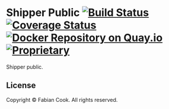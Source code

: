 Shipper Public [![Build Status](https://circleci.com/gh/joukou/shipper-public/tree/develop.png?circle-token=79e08286b65aab8d94113f299d944d62ac71c440)](https://circleci.com/gh/joukou/shipper-public/tree/develop) [![Coverage Status](https://coveralls.io/repos/joukou/shipper-public/badge.png?branch=develop)](https://coveralls.io/r/joukou/shipper-public?branch=develop) [![Docker Repository on Quay.io](https://quay.io/repository/joukou/shipper-public/status?token=e9cf96d5-4c76-49d5-a1d8-623c655fa164 "Docker Repository on Quay.io")](https://quay.io/repository/joukou/shipper-public) [![Proprietary](http://img.shields.io/badge/license-proprietary-red.svg)](#license)
===============

Shipper public.

## License

Copyright &copy; Fabian Cook. All rights reserved.